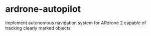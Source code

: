 # ardrone-autopilot
Implement autonomous navigation system for ARdrone 2 capable of tracking clearly marked objects
